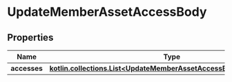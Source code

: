
# UpdateMemberAssetAccessBody

## Properties
| Name | Type | Description | Notes |
| ------------ | ------------- | ------------- | ------------- |
| **accesses** | [**kotlin.collections.List&lt;UpdateMemberAssetAccessBodyAccessesInner&gt;**](UpdateMemberAssetAccessBodyAccessesInner.md) |  |  |



